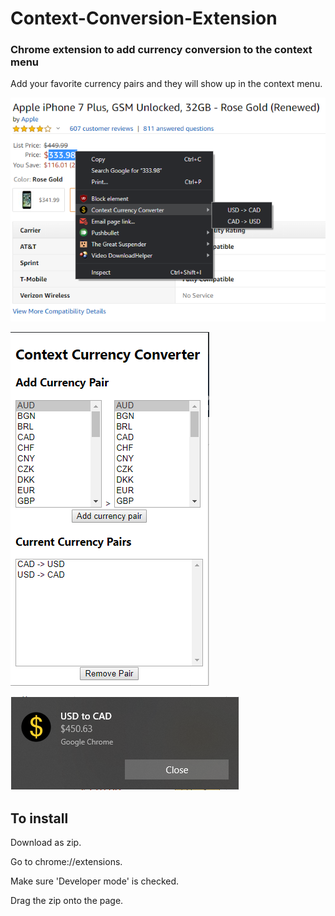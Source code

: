 # Context-Conversion-Extension

### Chrome extension to add currency conversion to the context menu
Add your favorite currency pairs and they will show up in the context menu.


![Screenshot 1](https://github.com/darrenhum/Context-Conversion-Extension/blob/master/Screenshot1.png?raw=true)

![Screenshot 2](https://github.com/darrenhum/Context-Conversion-Extension/blob/master/Screenshot3.png?raw=true)

![Screenshot 3](https://github.com/darrenhum/Context-Conversion-Extension/blob/master/Screenshot2.png?raw=true)


## To install
Download as zip.

Go to chrome://extensions.

Make sure 'Developer mode' is checked.

Drag the zip onto the page.

